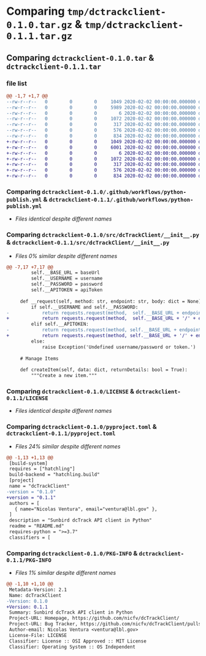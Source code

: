 # Comparing `tmp/dctrackclient-0.1.0.tar.gz` & `tmp/dctrackclient-0.1.1.tar.gz`

## Comparing `dctrackclient-0.1.0.tar` & `dctrackclient-0.1.1.tar`

### file list

```diff
@@ -1,7 +1,7 @@
--rw-r--r--   0        0        0     1049 2020-02-02 00:00:00.000000 dctrackclient-0.1.0/.github/workflows/python-publish.yml
--rw-r--r--   0        0        0     5989 2020-02-02 00:00:00.000000 dctrackclient-0.1.0/src/dcTrackClient/__init__.py
--rw-r--r--   0        0        0        6 2020-02-02 00:00:00.000000 dctrackclient-0.1.0/.gitignore
--rw-r--r--   0        0        0     1072 2020-02-02 00:00:00.000000 dctrackclient-0.1.0/LICENSE
--rw-r--r--   0        0        0      317 2020-02-02 00:00:00.000000 dctrackclient-0.1.0/README.md
--rw-r--r--   0        0        0      576 2020-02-02 00:00:00.000000 dctrackclient-0.1.0/pyproject.toml
--rw-r--r--   0        0        0      834 2020-02-02 00:00:00.000000 dctrackclient-0.1.0/PKG-INFO
+-rw-r--r--   0        0        0     1049 2020-02-02 00:00:00.000000 dctrackclient-0.1.1/.github/workflows/python-publish.yml
+-rw-r--r--   0        0        0     6001 2020-02-02 00:00:00.000000 dctrackclient-0.1.1/src/dcTrackClient/__init__.py
+-rw-r--r--   0        0        0        6 2020-02-02 00:00:00.000000 dctrackclient-0.1.1/.gitignore
+-rw-r--r--   0        0        0     1072 2020-02-02 00:00:00.000000 dctrackclient-0.1.1/LICENSE
+-rw-r--r--   0        0        0      317 2020-02-02 00:00:00.000000 dctrackclient-0.1.1/README.md
+-rw-r--r--   0        0        0      576 2020-02-02 00:00:00.000000 dctrackclient-0.1.1/pyproject.toml
+-rw-r--r--   0        0        0      834 2020-02-02 00:00:00.000000 dctrackclient-0.1.1/PKG-INFO
```

### Comparing `dctrackclient-0.1.0/.github/workflows/python-publish.yml` & `dctrackclient-0.1.1/.github/workflows/python-publish.yml`

 * *Files identical despite different names*

### Comparing `dctrackclient-0.1.0/src/dcTrackClient/__init__.py` & `dctrackclient-0.1.1/src/dcTrackClient/__init__.py`

 * *Files 0% similar despite different names*

```diff
@@ -7,17 +7,17 @@
         self.__BASE_URL = baseUrl
         self.__USERNAME = username
         self.__PASSWORD = password
         self.__APITOKEN = apiToken
 
     def __request(self, method: str, endpoint: str, body: dict = None):
         if self.__USERNAME and self.__PASSWORD:
-            return requests.request(method,  self.__BASE_URL + endpoint, json=body, auth=(self.__USERNAME, self.__PASSWORD)).json()
+            return requests.request(method,  self.__BASE_URL + '/' + endpoint, json=body, auth=(self.__USERNAME, self.__PASSWORD)).json()
         elif self.__APITOKEN:
-            return requests.request(method, self.__BASE_URL + endpoint, json=body, headers={'Authorization': 'Token ' + self.__APITOKEN}).json()
+            return requests.request(method, self.__BASE_URL + '/' + endpoint, json=body, headers={'Authorization': 'Token ' + self.__APITOKEN}).json()
         else:
             raise Exception('Undefined username/password or token.')
 
     # Manage Items
 
     def createItem(self, data: dict, returnDetails: bool = True):
         """Create a new item."""
```

### Comparing `dctrackclient-0.1.0/LICENSE` & `dctrackclient-0.1.1/LICENSE`

 * *Files identical despite different names*

### Comparing `dctrackclient-0.1.0/pyproject.toml` & `dctrackclient-0.1.1/pyproject.toml`

 * *Files 24% similar despite different names*

```diff
@@ -1,13 +1,13 @@
 [build-system]
 requires = ["hatchling"]
 build-backend = "hatchling.build"
 [project]
 name = "dcTrackClient"
-version = "0.1.0"
+version = "0.1.1"
 authors = [
   { name="Nicolas Ventura", email="ventura@lbl.gov" },
 ]
 description = "Sunbird dcTrack API client in Python"
 readme = "README.md"
 requires-python = ">=3.7"
 classifiers = [
```

### Comparing `dctrackclient-0.1.0/PKG-INFO` & `dctrackclient-0.1.1/PKG-INFO`

 * *Files 1% similar despite different names*

```diff
@@ -1,10 +1,10 @@
 Metadata-Version: 2.1
 Name: dcTrackClient
-Version: 0.1.0
+Version: 0.1.1
 Summary: Sunbird dcTrack API client in Python
 Project-URL: Homepage, https://github.com/nicfv/dcTrackClient/
 Project-URL: Bug Tracker, https://github.com/nicfv/dcTrackClient/pulls
 Author-email: Nicolas Ventura <ventura@lbl.gov>
 License-File: LICENSE
 Classifier: License :: OSI Approved :: MIT License
 Classifier: Operating System :: OS Independent
```

